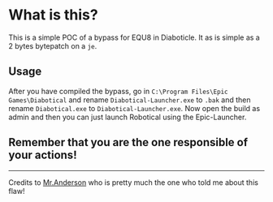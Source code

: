 # What is this?
This is a simple POC of a bypass for EQU8 in Diaboticle. It as is simple as a 2 bytes bytepatch on a `je`.

## Usage
After you have compiled the bypass, go in `C:\Program Files\Epic Games\Diabotical` and rename `Diabotical-Launcher.exe` to `.bak` and then rename `Diabotical.exe` to `Diabotical-Launcher.exe`. Now open the build as admin and then you can just launch Robotical using the Epic-Launcher.

<h2>Remember that you are the one responsible of your actions!</h2>

***

Credits to <a href="https://github.com/call-042PE">Mr.Anderson</a> who is pretty much the one who told me about this flaw!
